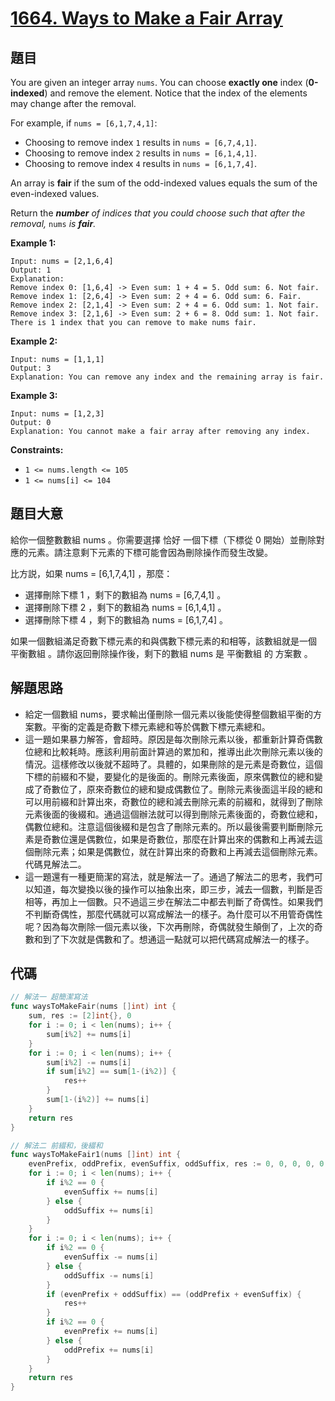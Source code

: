 # [1664. Ways to Make a Fair Array](https://leetcode.com/problems/ways-to-make-a-fair-array/)


## 題目

You are given an integer array `nums`. You can choose **exactly one** index (**0-indexed**) and remove the element. Notice that the index of the elements may change after the removal.

For example, if `nums = [6,1,7,4,1]`:

- Choosing to remove index `1` results in `nums = [6,7,4,1]`.
- Choosing to remove index `2` results in `nums = [6,1,4,1]`.
- Choosing to remove index `4` results in `nums = [6,1,7,4]`.

An array is **fair** if the sum of the odd-indexed values equals the sum of the even-indexed values.

Return the ***number** of indices that you could choose such that after the removal,* `nums` *is **fair**.*

**Example 1:**

```
Input: nums = [2,1,6,4]
Output: 1
Explanation:
Remove index 0: [1,6,4] -> Even sum: 1 + 4 = 5. Odd sum: 6. Not fair.
Remove index 1: [2,6,4] -> Even sum: 2 + 4 = 6. Odd sum: 6. Fair.
Remove index 2: [2,1,4] -> Even sum: 2 + 4 = 6. Odd sum: 1. Not fair.
Remove index 3: [2,1,6] -> Even sum: 2 + 6 = 8. Odd sum: 1. Not fair.
There is 1 index that you can remove to make nums fair.
```

**Example 2:**

```
Input: nums = [1,1,1]
Output: 3
Explanation: You can remove any index and the remaining array is fair.
```

**Example 3:**

```
Input: nums = [1,2,3]
Output: 0
Explanation: You cannot make a fair array after removing any index.
```

**Constraints:**

- `1 <= nums.length <= 105`
- `1 <= nums[i] <= 104`

## 題目大意

給你一個整數數組 nums 。你需要選擇 恰好 一個下標（下標從 0 開始）並刪除對應的元素。請注意剩下元素的下標可能會因為刪除操作而發生改變。

比方説，如果 nums = [6,1,7,4,1] ，那麼：

- 選擇刪除下標 1 ，剩下的數組為 nums = [6,7,4,1] 。
- 選擇刪除下標 2 ，剩下的數組為 nums = [6,1,4,1] 。
- 選擇刪除下標 4 ，剩下的數組為 nums = [6,1,7,4] 。

如果一個數組滿足奇數下標元素的和與偶數下標元素的和相等，該數組就是一個 平衡數組 。請你返回刪除操作後，剩下的數組 nums 是 平衡數組 的 方案數 。

## 解題思路

- 給定一個數組 nums，要求輸出僅刪除一個元素以後能使得整個數組平衡的方案數。平衡的定義是奇數下標元素總和等於偶數下標元素總和。
- 這一題如果暴力解答，會超時。原因是每次刪除元素以後，都重新計算奇偶數位總和比較耗時。應該利用前面計算過的累加和，推導出此次刪除元素以後的情況。這樣修改以後就不超時了。具體的，如果刪除的是元素是奇數位，這個下標的前綴和不變，要變化的是後面的。刪除元素後面，原來偶數位的總和變成了奇數位了，原來奇數位的總和變成偶數位了。刪除元素後面這半段的總和可以用前綴和計算出來，奇數位的總和減去刪除元素的前綴和，就得到了刪除元素後面的後綴和。通過這個辦法就可以得到刪除元素後面的，奇數位總和，偶數位總和。注意這個後綴和是包含了刪除元素的。所以最後需要判斷刪除元素是奇數位還是偶數位，如果是奇數位，那麼在計算出來的偶數和上再減去這個刪除元素；如果是偶數位，就在計算出來的奇數和上再減去這個刪除元素。代碼見解法二。
- 這一題還有一種更簡潔的寫法，就是解法一了。通過了解法二的思考，我們可以知道，每次變換以後的操作可以抽象出來，即三步，減去一個數，判斷是否相等，再加上一個數。只不過這三步在解法二中都去判斷了奇偶性。如果我們不判斷奇偶性，那麼代碼就可以寫成解法一的樣子。為什麼可以不用管奇偶性呢？因為每次刪除一個元素以後，下次再刪除，奇偶就發生顛倒了，上次的奇數和到了下次就是偶數和了。想通這一點就可以把代碼寫成解法一的樣子。

## 代碼

```go
// 解法一 超簡潔寫法
func waysToMakeFair(nums []int) int {
	sum, res := [2]int{}, 0
	for i := 0; i < len(nums); i++ {
		sum[i%2] += nums[i]
	}
	for i := 0; i < len(nums); i++ {
		sum[i%2] -= nums[i]
		if sum[i%2] == sum[1-(i%2)] {
			res++
		}
		sum[1-(i%2)] += nums[i]
	}
	return res
}

// 解法二 前綴和，後綴和
func waysToMakeFair1(nums []int) int {
	evenPrefix, oddPrefix, evenSuffix, oddSuffix, res := 0, 0, 0, 0, 0
	for i := 0; i < len(nums); i++ {
		if i%2 == 0 {
			evenSuffix += nums[i]
		} else {
			oddSuffix += nums[i]
		}
	}
	for i := 0; i < len(nums); i++ {
		if i%2 == 0 {
			evenSuffix -= nums[i]
		} else {
			oddSuffix -= nums[i]
		}
		if (evenPrefix + oddSuffix) == (oddPrefix + evenSuffix) {
			res++
		}
		if i%2 == 0 {
			evenPrefix += nums[i]
		} else {
			oddPrefix += nums[i]
		}
	}
	return res
}
```
